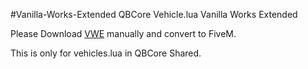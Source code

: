 #Vanilla-Works-Extended
QBCore Vehicle.lua Vanilla Works Extended 

Please Download [VWE](https://www.gta5-mods.com/vehicles/vanillaworks-extended-pack-add-on-oiv-tuning-liveries-vanillaworks-and-other-modders) manually and convert to FiveM.

This is only for vehicles.lua in QBCore Shared.
